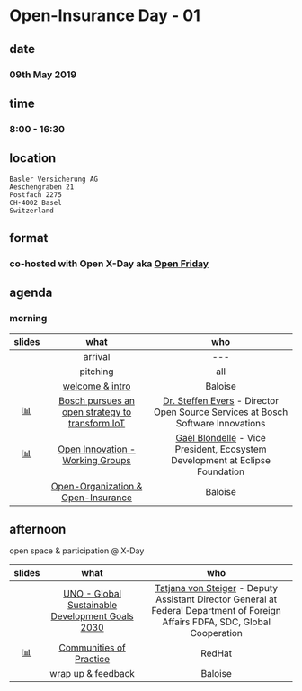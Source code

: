 # Open-Insurance Day - 01

## date

### 09th May 2019

## time

### 8:00 - 16:30 

## location
```
Basler Versicherung AG
Aeschengraben 21
Postfach 2275
CH-4002 Basel
Switzerland
```

## format

### co-hosted with Open X-Day aka [Open Friday](https://www.openfriday.org)

## agenda

### morning

|    slides     |                       what                      |                                        who                                       |
|:-------------:|:-----------------------------------------------:|:--------------------------------------------------------------------------------:|
|               |                     arrival                     |                                        ---                                       |
|               |                    pitching                     |                                       all                                        |
|               | [welcome & intro](https://gitpitch.com/open-insurance/events/master?p=docs/slides/intro) |         Baloise                         |
| [📊](http://open-insurance.org/binary/slides/oid-00-t1.pdf) | [Bosch pursues an open strategy to transform IoT](https://iot.eclipse.org/case-studies/bosch-leadership-in-eclipse-iot/) | [Dr. Steffen Evers](https://www.linkedin.com/in/steffen-evers-a6b7b79b/) - Director Open Source Services at Bosch Software Innovations |
| [📊](http://open-insurance.org/binary/slides/oid-00-t2.pdf) | [Open Innovation - Working Groups](https://www.eclipse.org/org/workinggroups/about.php)        | [Gaël Blondelle](https://www.linkedin.com/in/gblondelle/) - Vice President, Ecosystem Development at Eclipse Foundation     |
|               | [Open-Organization & Open-Insurance](https://gitpitch.com/open-insurance/events/master?p=docs/slides/oo-oi) |            Baloise   |

## afternoon
open space & participation @ X-Day

|      slides   |                       what                      |                                        who                                       |
|:-------------:|:-----------------------------------------------:|:--------------------------------------------------------------------------------:|
|               | [UNO - Global Sustainable Development Goals 2030](https://www.un.org/sustainabledevelopment/sustainable-development-goals/) | [Tatjana von Steiger](https://www.eda.admin.ch/deza/en/home/sdc/organisation/departments/global-cooperation.html) - Deputy Assistant Director General at Federal Department of Foreign Affairs FDFA, SDC, Global Cooperation |
| [📊](http://open-insurance.org/binary/slides/oid-00-t3.pdf) | [Communities of Practice](https://github.com/redhat-cop) |                             RedHat                                      |
|               |                wrap up & feedback               |                                      Baloise                                     |
